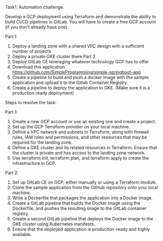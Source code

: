 Task1. Automation challenge.

Develop a GCP deployment using Terraform and demonstrate the ability to build CI/CD pipelines in GitLab. You will have to create a free GCP account (if you don't already have one).

Part 1
1. Deploy a landing zone with a shared VPC design with a sufficient number of projects
2. Deploy a private GKE cluster there
Part 2
1. Deploy GitLab CE leveraging whatever technology GCP has to offer
2. Download this application https://github.com/SimpleProgramming/simple-springboot-app
3. Create a pipeline to build and push a docker image with the sample application and
upload it to the Gitlab Container Registry.
4. Create a pipeline to deploy the application to GKE. (Make sure it is a production
ready deployment)

Steps to resolve the task:

Part 1:

1. Create a new GCP account or use an existing one and create a project.
2. Set up the GCP Terraform provider on your local machine.
3. Define a VPC network and subnets in Terraform, along with firewall rules, IAM roles and permissions, and other resources that may be required for the landing zone.
4. Define a GKE cluster and its related resources in Terraform. Ensure that the cluster is private and has access to the landing zone network.
5. Use terraform init, terraform plan, and terraform apply to create the infrastructure in GCP.

Part 2:

1. Set up GitLab CE on GCP, either manually or using a Terraform module.
2. Clone the sample application from the GitHub repository onto your local machine.
3. Write a Dockerfile that packages the application into a Docker image.
4. Create a GitLab pipeline that builds the Docker image using the Dockerfile, and pushes the resulting image to the GitLab container registry.
5. Create a second GitLab pipeline that deploys the Docker image to the GKE cluster using Kubernetes manifests.
6. Ensure that the deployed application is production-ready and highly available.
